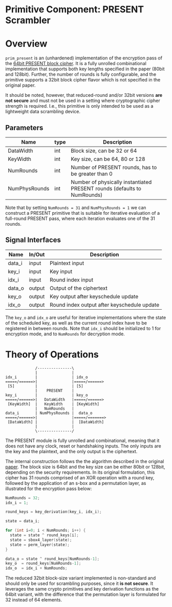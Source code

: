 # Primitive Component: PRESENT Scrambler

# Overview

`prim_present` is an (unhardened) implementation of the encryption pass of the [64bit PRESENT block cipher](https://en.wikipedia.org/wiki/PRESENT).
It is a fully unrolled combinational implementation that supports both key lengths specified in the paper (80bit and 128bit).
Further, the number of rounds is fully configurable, and the primitive supports a 32bit block cipher flavor which is not specified in the original paper.

It should be noted, however, that reduced-round and/or 32bit versions **are not secure** and must not be used in a setting where cryptographic cipher strength is required.
I.e., this primitive is only intended to be used as a lightweight data scrambling device.

## Parameters

Name          | type   | Description
--------------|--------|----------------------------------------------------------
DataWidth     | int    | Block size, can be 32 or 64
KeyWidth      | int    | Key size, can be 64, 80 or 128
NumRounds     | int    | Number of PRESENT rounds, has to be greater than 0
NumPhysRounds | int    | Number of physically instantiated PRESENT rounds (defaults to NumRounds)

Note that by setting `NumRounds = 31` and `NumPhysRounds = 1` we can construct a PRESENT primitive that is suitable for iterative evaluation of a full-round PRESENT pass, where each iteration evaluates one of the 31 rounds.

## Signal Interfaces

Name         | In/Out | Description
-------------|--------|---------------------------------
data_i       | input  | Plaintext input
key_i        | input  | Key input
idx_i        | input  | Round index input
data_o       | output | Output of the ciphertext
key_o        | output | Key output after keyschedule update
idx_o        | output | Round index output after keyschedule update

The `key_o` and `idx_o` are useful for iterative implementations where the state of the scheduled key, as well as the current round index have to be registered in between rounds.
Note that `idx_i` should be initialized to 1 for encryption mode, and to `NumRounds` for decryption mode.

# Theory of Operations

```
             /---------------\
             |               |
idx_i        |               | idx_o
=====/======>|               |=====/======>
 [5]         |               | [5]
             |    PRESENT    |
key_i        |               | key_o
=====/======>|   DataWidth   |=====/======>
 [KeyWidth]  |   KeyWidth    | [KeyWidth]
             |   NumRounds   |
data_i       | NumPhysRounds |  data_o
=====/======>|               |=====/=======>
 [DataWidth] |               |  [DataWidth]
             |               |
             \---------------/
```

The PRESENT module is fully unrolled and combinational, meaning that it does not have any clock, reset or handshaking inputs.
The only inputs are the key and the plaintext, and the only output is the ciphertext.

The internal construction follows the the algorithm described in the original [paper](http://www.lightweightcrypto.org/present/present_ches2007.pdf).
The block size is 64bit and the key size can be either 80bit or 128bit, depending on the security requirements.
In its original formulation, this cipher has 31 rounds comprised of an XOR operation with a round key, followed by the application of an s-box and a permutation layer, as illustrated for the encryption pass below:

```c++
NumRounds = 32;
idx_i = 1;

round_keys = key_derivation(key_i, idx_i);

state = data_i;

for (int i=0; i < NumRounds; i++) {
  state = state ^ round_keys[i];
  state = sbox4_layer(state);
  state = perm_layer(state);
}

data_o = state ^ round_keys[NumRounds-1];
key_o  = round_keys[NumRounds-1];
idx_o  = idx_i + NumRounds;
```

The reduced 32bit block-size variant implemented is non-standard and should only be used for scrambling purposes, since it **is not secure**.
It leverages the same crypto primitives and key derivation functions as the 64bit variant, with the difference that the permutation layer is formulated for 32 instead of 64 elements.
